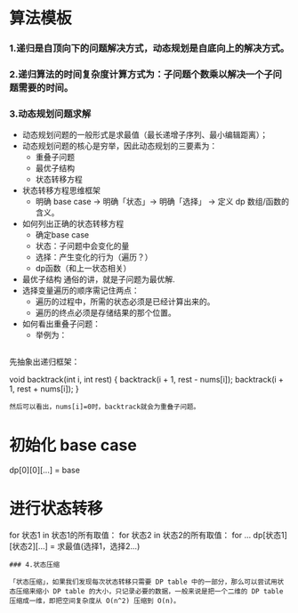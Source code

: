 # 算法模板

### 1.递归是自顶向下的问题解决方式，动态规划是自底向上的解决方式。

### 2.递归算法的时间复杂度计算方式为：子问题个数乘以解决一个子问题需要的时间。

### 3.动态规划问题求解

- 动态规划问题的一般形式是求最值（最长递增子序列、最小编辑距离）；
- 动态规划问题的核心是穷举，因此动态规划的三要素为：
    - 重叠子问题
    - 最优子结构
    - 状态转移方程
- 状态转移方程思维框架
    - 明确 base case -> 明确「状态」-> 明确「选择」 -> 定义 dp 数组/函数的含义。
- 如何列出正确的状态转移方程
    - 确定base case
    - 状态：子问题中会变化的量
    - 选择：产生变化的行为（遍历？）
    - dp函数（和上一状态相关）　
- 最优子结构
通俗的讲，就是子问题为最优解.
- 选择变量遍历的顺序需记住两点：
    - 遍历的过程中，所需的状态必须是已经计算出来的。
    - 遍历的终点必须是存储结果的那个位置。
- 如何看出重叠子问题：
    - 举例为：
    ```
先抽象出递归框架：

void backtrack(int i, int rest) {
    backtrack(i + 1, rest - nums[i]);
    backtrack(i + 1, rest + nums[i]);
}
```
然后可以看出，nums[i]=0时，backtrack就会为重叠子问题。

```
# 初始化 base case
dp[0][0][...] = base
# 进行状态转移
for 状态1 in 状态1的所有取值：
    for 状态2 in 状态2的所有取值：
        for ...
            dp[状态1][状态2][...] = 求最值(选择1，选择2...)
```
### 4.状态压缩

「状态压缩」，如果我们发现每次状态转移只需要 DP table 中的一部分，那么可以尝试用状态压缩来缩小 DP table 的大小，只记录必要的数据，一般来说是把一个二维的 DP table 压缩成一维，即把空间复杂度从 O(n^2) 压缩到 O(n)。


